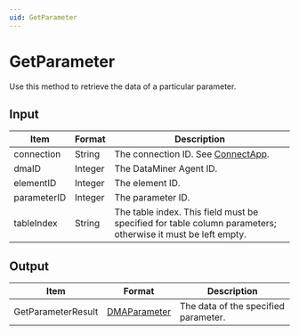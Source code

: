 ```yaml
---
uid: GetParameter
---
```


# GetParameter

Use this method to retrieve the data of a particular parameter.

## Input

| Item        | Format  | Description                                                                                                 |
|-------------|---------|-------------------------------------------------------------------------------------------------------------|
| connection  | String  | The connection ID. See [ConnectApp](xref:ConnectApp).                                                       |
| dmaID       | Integer | The DataMiner Agent ID.                                                                                     |
| elementID   | Integer | The element ID.                                                                                             |
| parameterID | Integer | The parameter ID.                                                                                           |
| tableIndex  | String  | The table index. This field must be specified for table column parameters; otherwise it must be left empty. |

## Output

| Item               | Format                            | Description                          |
|--------------------|-----------------------------------|--------------------------------------|
| GetParameterResult | [DMAParameter](xref:DMAParameter) | The data of the specified parameter. |
